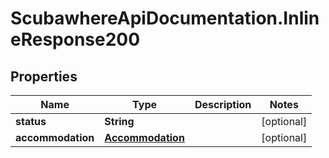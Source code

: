 # ScubawhereApiDocumentation.InlineResponse200

## Properties
Name | Type | Description | Notes
------------ | ------------- | ------------- | -------------
**status** | **String** |  | [optional] 
**accommodation** | [**Accommodation**](Accommodation.md) |  | [optional] 


